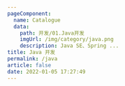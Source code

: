```yaml
---
pageComponent: 
  name: Catalogue
  data: 
    path: 开发/01.Java开发
    imgUrl: /img/category/java.png
    description: Java SE、Spring ...
title: Java 开发
permalink: /java
article: false
date: 2022-01-05 17:27:49
---
```

